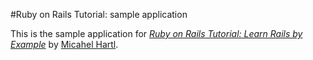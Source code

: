 #Ruby on Rails Tutorial: sample application

This is the sample application for
[*Ruby on Rails Tutorial: Learn Rails by Example*](http:railstutorial.org/)
by [Micahel Hartl](http://michaelhartl.com/).

